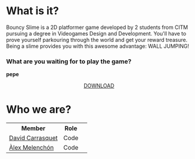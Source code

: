 # What is it?

Bouncy Slime is a 2D platformer game developed by 2 students from CITM pursuing a degree in Videogames Design and Development.
You'll have to prove yourself parkouring through the world and get your reward treasure. Being a slime provides you with this awesome advantage: WALL JUMPING! 
### What are you waiting for to play the game?
**pepe**
<p align="center"> 
	<a href="https://github.com/AlexMelenchon/BouncySlime-XMatSigma/releases/download/2.0/BouncySlime.zip">DOWNLOAD</a> 
</p>

# Who we are?

<table>
  <tr>
   <th> Member </th>
   <th> Role </th>
   <th>      </th>
  </tr>
  <tr>
    <td> <a href="https://github.com/davidcarrasquet">David Carrasquet</a></td>
    <td> Code</td>
    
  </tr>
  <tr>
    <td><a href="https://github.com/AlexMelenchon">Àlex Melenchón</a></td>
    <td>Code</td>
  </tr>
</table>